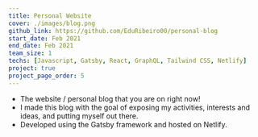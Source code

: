 ```yaml
---
title: Personal Website
cover: ./images/blog.png
github_link: https://github.com/EduRibeiro00/personal-blog
start_date: Feb 2021
end_date: Feb 2021
team_size: 1
techs: [Javascript, Gatsby, React, GraphQL, Tailwind CSS, Netlify]
project: true
project_page_order: 5
---
```

* The website / personal blog that you are on right now!
* I made this blog with the goal of exposing my activities, interests and ideas, and putting myself out there.
* Developed using the Gatsby framework and hosted on Netlify.